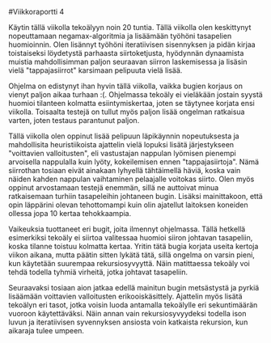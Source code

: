 #Viikkoraportti 4

Käytin tällä viikolla tekoälyyn noin 20 tuntia. Tällä viikolla olen keskittynyt nopeuttamaan negamax-algoritmia ja lisäämään työhöni tasapelien huomioinnin. Olen lisännyt työhöni iteratiivisen sisennyksen ja pidän kirjaa toistaiseksi löydetystä parhaasta siirtoketjusta, hyödynnän dynaamista muistia mahdollisimman paljon seuraavan siirron laskemisessa ja lisäsin vielä "tappajasiirrot" karsimaan pelipuuta vielä lisää.

Ohjelma on edistynyt ihan hyvin tällä viikolla, vaikka bugien korjaus on vienyt paljon aikaa turhaan :(. Ohjelmassa tekoäly ei vieläkään jostain syystä huomioi tilanteen kolmatta esiintymiskertaa, joten se täytynee korjata ensi viikolla. Toisaalta testejä on tullut myös paljon lisää ongelman ratkaisua varten, joten testaus parantunut paljon.

Tällä viikolla olen oppinut lisää pelipuun läpikäynnin nopeutuksesta ja mahdollisita heuristiikoista ajattelin vielä lopuksi lisätä järjestykseen "voittavien valloitusten", eli vastustajan nappulan lyömisen pienempi arvoisella nappulalla kuin lyöty, kokeilemisen ennen "tappajasiirtoja". Nämä siirrothan tosiaan eivät ainakaan lyhyellä tähtäimellä häviä, koska vain näiden kahden nappulan vaihtaminen pelaajalle voitokas siirto. Olen myös oppinut arvostamaan testejä enemmän, sillä ne auttoivat minua ratkaisemaan turhiin tasapeleihin johtaneen bugin. Lisäksi mainittakoon, että opin läppärini olevan tehottomampi kuin olin ajatellut laitoksen koneiden ollessa jopa 10 kertaa tehokkaampia.

Vaikeuksia tuottaneet eri bugit, joita ilmennyt ohjelmassa. Tällä hetkellä esimerkiksi tekoäly ei siirtoa valitessaa huomioi siiron johtavan tasapeliin, koska tilanne toistuu kolmatta kertaa. Yritin tätä bugia korjata useita kertoja viikon aikana, mutta päätin sitten lykätä tätä, sillä ongelma on varsin pieni, kun käytetään suurempaa rekursiosyvyyttä. Näin matittaessa tekoäly voi tehdä todella tyhmiä virheitä, jotka johtavat tasapeliin.

Seuraavaksi tosiaan aion jatkaa edellä mainitun bugin metsästystä ja pyrkiä lisäämään voittavien valloitusten erikooiskäsittely. Ajattelin myös lisätä tekoälyn eri tasot, jotka voisin luoda antamalla tekoälylle eri sekuntimäärän vuoroon käytettäväksi. Näin annan vain rekursiosyvyydeksi todella ison luvun ja iteratiivisen syvennyksen ansiosta voin katkaista rekursion, kun aikaraja tulee umpeen.

